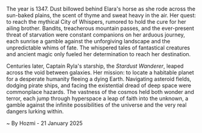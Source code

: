 
The year is 1347.  Dust billowed behind Elara's horse as she rode across the sun-baked plains, the scent of thyme and sweat heavy in the air. Her quest: to reach the mythical City of Whispers, rumored to hold the cure for her ailing brother.  Bandits, treacherous mountain passes, and the ever-present threat of starvation were constant companions on her arduous journey, each sunrise a gamble against the unforgiving landscape and the unpredictable whims of fate.  The whispered tales of fantastical creatures and ancient magic only fueled her determination to reach her destination.

Centuries later, Captain Ryla's starship, the *Stardust Wanderer*, leaped across the void between galaxies.  Her mission: to locate a habitable planet for a desperate humanity fleeing a dying Earth. Navigating asteroid fields, dodging pirate ships, and facing the existential dread of deep space were commonplace hazards.  The vastness of the cosmos held both wonder and terror, each jump through hyperspace a leap of faith into the unknown, a gamble against the infinite possibilities of the universe and the very real dangers lurking within.

~ By Hozmi - 21 January 2025

